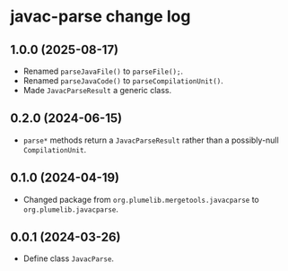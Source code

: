 # javac-parse change log

## 1.0.0 (2025-08-17)

- Renamed `parseJavaFile()` to `parseFile();`.
- Renamed `parseJavaCode()` to `parseCompilationUnit()`.
- Made `JavacParseResult` a generic class.

## 0.2.0 (2024-06-15)

- `parse*` methods return a `JavacParseResult` rather than a possibly-null `CompilationUnit`.

## 0.1.0 (2024-04-19)

- Changed package from `org.plumelib.mergetools.javacparse` to `org.plumelib.javacparse`.

## 0.0.1 (2024-03-26)

- Define class `JavacParse`.
